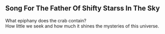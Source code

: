 Song For The Father Of Shifty Starss In The Sky
-----------------------------------------------
What epiphany does the crab contain?  
How little we seek and how much it shines the mysteries of this universe.  
